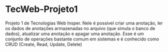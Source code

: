 # TecWeb-Projeto1
Projeto 1 de Tecnologias Web Insper. Nele é possivel criar uma anotação, ler os dados de anotações armazenadas no arquivo (que simula o banco de dados), atualizar uma anotação e apagar uma anotação. Esse é um conjunto de operações bastante comum em sistemas e é conhecido como CRUD (Create, Read, Update, Delete)
